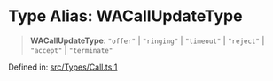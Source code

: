 # Type Alias: WACallUpdateType

> **WACallUpdateType**: `"offer"` \| `"ringing"` \| `"timeout"` \| `"reject"` \| `"accept"` \| `"terminate"`

Defined in: [src/Types/Call.ts:1](https://github.com/Fokusdotid/bail/blob/8a30cf93a8ac726f06d1ad6578695812a8253e53/src/Types/Call.ts#L1)
